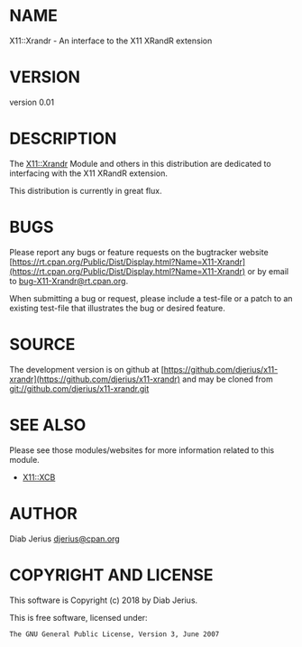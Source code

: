 # NAME

X11::Xrandr - An interface to the X11 XRandR extension

# VERSION

version 0.01

# DESCRIPTION

The [X11::Xrandr](https://metacpan.org/pod/X11::Xrandr) Module and others in this distribution are
dedicated to interfacing with the X11 XRandR extension.

This distribution is currently in great flux.

# BUGS

Please report any bugs or feature requests on the bugtracker website
[https://rt.cpan.org/Public/Dist/Display.html?Name=X11-Xrandr](https://rt.cpan.org/Public/Dist/Display.html?Name=X11-Xrandr) or by email
to [bug-X11-Xrandr@rt.cpan.org](mailto:bug-X11-Xrandr@rt.cpan.org).

When submitting a bug or request, please include a test-file or a
patch to an existing test-file that illustrates the bug or desired
feature.

# SOURCE

The development version is on github at [https://github.com/djerius/x11-xrandr](https://github.com/djerius/x11-xrandr)
and may be cloned from [git://github.com/djerius/x11-xrandr.git](git://github.com/djerius/x11-xrandr.git)

# SEE ALSO

Please see those modules/websites for more information related to this module.

- [X11::XCB](https://metacpan.org/pod/X11::XCB)

# AUTHOR

Diab Jerius <djerius@cpan.org>

# COPYRIGHT AND LICENSE

This software is Copyright (c) 2018 by Diab Jerius.

This is free software, licensed under:

    The GNU General Public License, Version 3, June 2007
